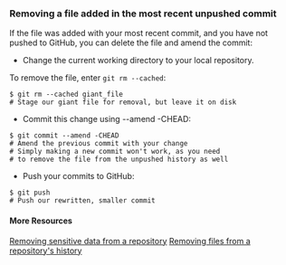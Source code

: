 

### Removing a file added in the most recent unpushed commit
If the file was added with your most recent commit, and you have not pushed to GitHub, you can delete the file and amend the commit:


* Change the current working directory to your local repository.

To remove the file, enter `git rm --cached`:
```
$ git rm --cached giant_file
# Stage our giant file for removal, but leave it on disk
```

* Commit this change using --amend -CHEAD:

```
$ git commit --amend -CHEAD
# Amend the previous commit with your change
# Simply making a new commit won't work, as you need
# to remove the file from the unpushed history as well
```

* Push your commits to GitHub:
```
$ git push
# Push our rewritten, smaller commit
```

#### More Resources
[Removing sensitive data from a repository](https://help.github.com/en/github/authenticating-to-github/removing-sensitive-data-from-a-repository)
[Removing files from a repository's history](https://help.github.com/en/github/managing-large-files/removing-files-from-a-repositorys-history)
